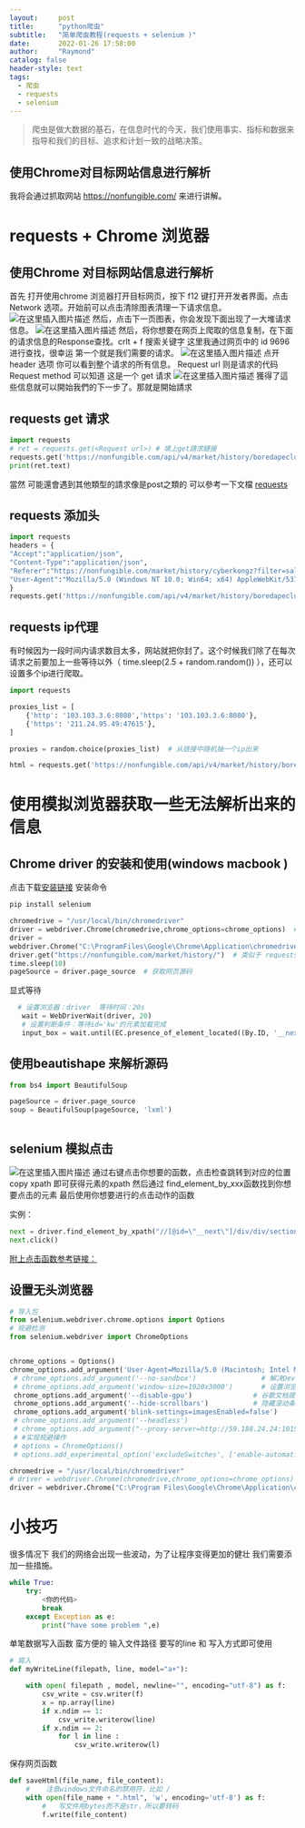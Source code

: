 ```yaml
---
layout:     post
title:      "python爬虫"
subtitle:   "简单爬虫教程(requests + selenium )"
date:       2022-01-26 17:58:00
author:     "Raymond"
catalog: false
header-style: text
tags:
  - 爬虫
  - requests
  - selenium
---
```

> 爬虫是做大数据的基石，在信息时代的今天，我们使用事实、指标和数据来指导和我们的目标、追求和计划一致的战略决策。


## 使用Chrome对目标网站信息进行解析

我将会通过抓取网站  https://nonfungible.com/ 来进行讲解。


# requests + Chrome 浏览器

## 使用Chrome 对目标网站信息进行解析
首先 打开使用chrome 浏览器打开目标网页，按下 f12 键打开开发者界面。点击Network 选项。开始前可以点击清除图表清理一下请求信息。
![在这里插入图片描述](https://img-blog.csdnimg.cn/4aca072cf9fb4fe4a303368a1a34113d.png?x-oss-process=image/watermark,type_ZHJvaWRzYW5zZmFsbGJhY2s,shadow_50,text_Q1NETiBA5LiA5Y-j5rCU5ZCD5LqU56KX6aWt55qE6Zi_6ZyW,size_20,color_FFFFFF,t_70,g_se,x_16)
然后，点击下一页图表，你会发现下面出现了一大堆请求信息。
![在这里插入图片描述](https://img-blog.csdnimg.cn/a3f0e4c3794946ff9248bce7fb2e8fc8.png?x-oss-process=image/watermark,type_ZHJvaWRzYW5zZmFsbGJhY2s,shadow_50,text_Q1NETiBA5LiA5Y-j5rCU5ZCD5LqU56KX6aWt55qE6Zi_6ZyW,size_20,color_FFFFFF,t_70,g_se,x_16)
然后，将你想要在网页上爬取的信息复制，在下面的请求信息的Response查找。crlt + f 搜索关键字 
这里我通过网页中的 id 9696 进行查找，很幸运 第一个就是我们需要的请求。
![在这里插入图片描述](https://img-blog.csdnimg.cn/e908f5ab82ad4a0dadc233bb96fde567.png?x-oss-process=image/watermark,type_ZHJvaWRzYW5zZmFsbGJhY2s,shadow_50,text_Q1NETiBA5LiA5Y-j5rCU5ZCD5LqU56KX6aWt55qE6Zi_6ZyW,size_20,color_FFFFFF,t_70,g_se,x_16)
点开header 选项 你可以看到整个请求的所有信息。
Request url 则是请求的代码
 Request method 可以知道 这是一个 get 请求
![在这里插入图片描述](https://img-blog.csdnimg.cn/397484394a8d4f5388bfe60566834a9a.png?x-oss-process=image/watermark,type_ZHJvaWRzYW5zZmFsbGJhY2s,shadow_50,text_Q1NETiBA5LiA5Y-j5rCU5ZCD5LqU56KX6aWt55qE6Zi_6ZyW,size_16,color_FFFFFF,t_70,g_se,x_16)
獲得了這些信息就可以開始我們的下一步了。那就是開始請求

## requests get 请求

```python
import requests
# ret = requests.get(<Request url>) # 填上get請求鏈接
requests.get('https://nonfungible.com/api/v4/market/history/boredapeclub?filter=%5B%7B%22id%22%3A%22saleType%22%2C%22value%22%3A%22%22%7D%5D&internal=true&length=10&sort=%5B%7B%22id%22%3A%22blockTimestamp%22%2C%22desc%22%3Atrue%7D%5D&start=10')
print(ret.text)
```
當然 可能還會遇到其他類型的請求像是post之類的
可以參考一下文檔
[requests](https://docs.python-requests.org/en/latest/user/quickstart/)


## requests 添加头

```python
import requests
headers = {
"Accept":"application/json",
"Content-Type":"application/json",
"Referer":"https://nonfungible.com/market/history/cyberkongz?filter=saleType%3D&length=10&sort=blockTimestamp%3Ddesc&start=10",
"User-Agent":"Mozilla/5.0 (Windows NT 10.0; Win64; x64) AppleWebKit/537.36 (KHTML, like Gecko) Chrome/94.0.4606.81 Safari/537.36"
}
requests.get('https://nonfungible.com/api/v4/market/history/boredapeclub?filter=%5B%7B%22id%22%3A%22saleType%22%2C%22value%22%3A%22%22%7D%5D&internal=true&length=10&sort=%5B%7B%22id%22%3A%22blockTimestamp%22%2C%22desc%22%3Atrue%7D%5D&start=10',headers = headers)
```


## requests ip代理
有时候因为一段时间内请求数目太多，网站就把你封了。这个时候我们除了在每次请求之前要加上一些等待以外（ time.sleep(2.5 + random.random()) ），还可以设置多个ip进行爬取。
```python
import requests

proxies_list = [
    {'http': '103.103.3.6:8080','https': '103.103.3.6:8080'},
    {'https': '211.24.95.49:47615'},
]

proxies = random.choice(proxies_list)  # 从链接中随机抽一个ip出来

html = requests.get('https://nonfungible.com/api/v4/market/history/boredapeclub?filter=%5B%7B%22id%22%3A%22saleType%22%2C%22value%22%3A%22%22%7D%5D&internal=true&length=10&sort=%5B%7B%22id%22%3A%22blockTimestamp%22%2C%22desc%22%3Atrue%7D%5D&start=10',headers=headers,proxies=proxies)
```

#  使用模拟浏览器获取一些无法解析出来的信息
##  Chrome driver 的安装和使用(windows macbook )
点击下载[安装链接](https://chromedriver.chromium.org/downloads)
安装命令
```bash
pip install selenium
```

```python
chromedrive = "/usr/local/bin/chromedriver"  
driver = webdriver.Chrome(chromedrive,chrome_options=chrome_options)  # macos
driver =
webdriver.Chrome("C:\ProgramFiles\Google\Chrome\Application\chromedriver") # windows 
driver.get("https://nonfungible.com/market/history/")  # 类似于 requests.get()
time.sleep(10)
pageSource = driver.page_source  # 获取网页源码 

```
显式等待
```python
  # 设置浏览器：driver  等待时间：20s
   wait = WebDriverWait(driver, 20)
   # 设置判断条件：等待id='kw'的元素加载完成
   input_box = wait.until(EC.presence_of_element_located((By.ID, '__next')))
```





##  使用beautishape 来解析源码

```python
from bs4 import BeautifulSoup

pageSource = driver.page_source
soup = BeautifulSoup(pageSource, 'lxml')



```


##  selenium 模拟点击
![在这里插入图片描述](https://img-blog.csdnimg.cn/2210d38bf7894565b9feb8e3c7c62bbd.png?x-oss-process=image/watermark,type_ZHJvaWRzYW5zZmFsbGJhY2s,shadow_50,text_Q1NETiBA5LiA5Y-j5rCU5ZCD5LqU56KX6aWt55qE6Zi_6ZyW,size_20,color_FFFFFF,t_70,g_se,x_16)
通过右键点击你想要的函数，点击检查跳转到对应的位置 copy xpath 即可获得元素的xpath 
然后通过 find_element_by_xxx函数找到你想要点击的元素
最后使用你想要进行的点击动作的函数 

实例：
```python
next = driver.find_element_by_xpath("//[@id=\"__next\"]/div/div/section/div[4]/div/div/div[2]/div[2]/div/div[3]/div[3]")
next.click()
```

[附上点击函数参考链接：](https://www.itread01.com/content/1549979654.html)

##  设置无头浏览器

```python
# 导入包
from selenium.webdriver.chrome.options import Options
# 规避检测
from selenium.webdriver import ChromeOptions


chrome_options = Options()
chrome_options.add_argument('User-Agent=Mozilla/5.0 (Macintosh; Intel Mac OS X 10_15_7) AppleWebKit/537.36 (KHTML, like Gecko) Chrome/94.0.4606.81 Safari/537.36')
 # chrome_options.add_argument('--no-sandbox')                # 解决DevToolsActivePort文件不存在的报错
 # chrome_options.add_argument('window-size=1920x3000')       # 设置浏览器分辨率
 chrome_options.add_argument('--disable-gpu')               # 谷歌文档提到需要加上这个属性来规避bug
 chrome_options.add_argument('--hide-scrollbars')           # 隐藏滚动条，应对一些特殊页面
 chrome_options.add_argument('blink-settings=imagesEnabled=false')      # 不加载图片，提升运行速度
 # chrome_options.add_argument('--headless')
 # chrome_options.add_argument("--proxy-server=http://59.188.24.24:10152")
 # #实现规避操作
 # options = ChromeOptions()
 # options.add_experimental_option('excludeSwitches', ['enable-automation'])

chromedrive = "/usr/local/bin/chromedriver"
# driver = webdriver.Chrome(chromedrive,chrome_options=chrome_options)  macos
driver = webdriver.Chrome("C:\Program Files\Google\Chrome\Application\chromedriver",chrome_options=chrome_options)
```

#  小技巧
很多情况下 我们的网络会出现一些波动，为了让程序变得更加的健壮 我们需要添加一些措施。
```python
while True:
	try:
		<你的代码>
		break
	except Exception as e:
		print("have some problem ",e)
```

单笔数据写入函数 蛮方便的
输入文件路径 要写的line 和 写入方式即可使用
```python
# 寫入
def myWriteLine(filepath, line, model="a+"):

    with open( filepath , model, newline="", encoding="utf-8") as f:
        csv_write = csv.writer(f)
        x = np.array(line)
        if x.ndim == 1:
            csv_write.writerow(line)
        if x.ndim == 2:
            for l in line :
                csv_write.writerow(l)
```

保存网页函数
```python
def saveHtml(file_name, file_content):
    #    注意windows文件命名的禁用符，比如 /
    with open(file_name + ".html", 'w', encoding='utf-8') as f:
        #   写文件用bytes而不是str，所以要转码
        f.write(file_content)
```







